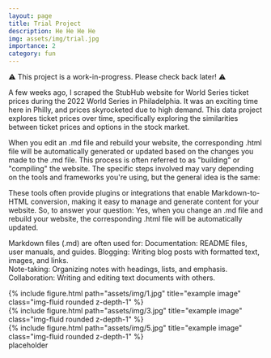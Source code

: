 ```yaml
---
layout: page
title: Trial Project
description: He He He He
img: assets/img/trial.jpg
importance: 2
category: fun
---
```


⚠️  This project is a work-in-progress. Please check back later! ⚠️

A few weeks ago, I scraped the StubHub website for World Series ticket prices during the 2022 World Series in Philadelphia.
It was an exciting time here in Philly, and prices skyrocketed due to high demand. This data project explores ticket prices over time, 
specifically exploring the similarities between ticket prices and options in the stock market.

When you edit an .md file and rebuild your website, the corresponding .html file will be automatically generated or updated based on the changes you made to the .md file.
This process is often referred to as "building" or "compiling" the website.
The specific steps involved may vary depending on the tools and frameworks you're using, but the general idea is the same:

These tools often provide plugins or integrations that enable Markdown-to-HTML conversion, making it easy to manage and generate content for your website.
So, to answer your question: Yes, when you change an .md file and rebuild your website, the corresponding .html file will be automatically updated.

Markdown files (.md) are often used for:
Documentation: README files, user manuals, and guides.
Blogging: Writing blog posts with formatted text, images, and links.                                                                             
Note-taking: Organizing notes with headings, lists, and emphasis.
Collaboration: Writing and editing text documents with others.

<div class="row">
    <div class="col-sm mt-3 mt-md-0">
        {% include figure.html path="assets/img/1.jpg" title="example image" class="img-fluid rounded z-depth-1" %}
    </div>
    <div class="col-sm mt-3 mt-md-0">
        {% include figure.html path="assets/img/3.jpg" title="example image" class="img-fluid rounded z-depth-1" %}
    </div>
    <div class="col-sm mt-3 mt-md-0">
        {% include figure.html path="assets/img/5.jpg" title="example image" class="img-fluid rounded z-depth-1" %}
    </div>
</div>
<div class="caption">
    placeholder
</div>
